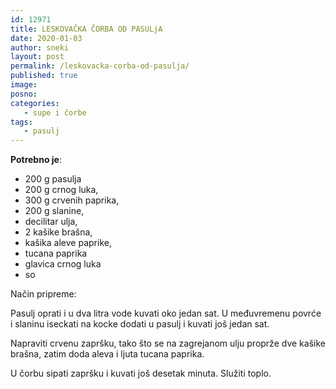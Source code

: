 ```yaml
---
id: 12971
title: LESKOVAČKA ČORBA OD PASULjA
date: 2020-01-03
author: sneki
layout: post
permalink: /leskovacka-corba-od-pasulja/
published: true
image: 
posno: 
categories:
   - supe i čorbe
tags:
   - pasulj
---
```

**Potrebno je**:

* 200 g pasulja
* 200 g crnog luka, 
* 300 g crvenih paprika,
* 200 g slanine,
* decilitar ulja,
* 2 kašike brašna,
* kašika aleve paprike,
* tucana paprika
* glavica crnog luka
* so

Način pripreme:

Pasulj oprati i u dva litra vode kuvati oko jedan sat. U međuvremenu povrće i slaninu iseckati na kocke dodati u pasulj i kuvati još jedan sat. 

Napraviti crvenu zapršku, tako što se na zagrejanom ulju proprže dve kašike brašna, zatim doda aleva i ljuta tucana paprika.

U čorbu sipati zapršku i kuvati još desetak minuta. Služiti toplo.

 
  

